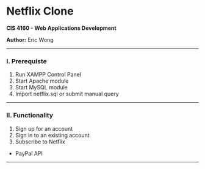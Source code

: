 # Netflix Clone

**CIS 4160 - Web Applications Development**

**Author:** Eric Wong

---

### I. Prerequiste

1. Run XAMPP Control Panel
2. Start Apache module
3. Start MySQL module
4. Import netflix.sql or submit manual query

---

### II. Functionality

1. Sign up for an account
2. Sign in to an existing account
3. Subscribe to Netflix
- PayPal API

---
